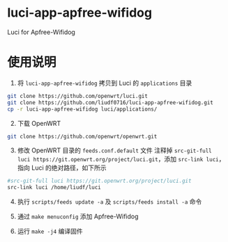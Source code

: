 # luci-app-apfree-wifidog
Luci for Apfree-Wifidog

# 使用说明
1. 将 `luci-app-apfree-wifidog` 拷贝到 Luci 的 `applications` 目录
```sh
git clone https://github.com/openwrt/luci.git
git clone https://github.com/liudf0716/luci-app-apfree-wifidog.git
cp -r luci-app-apfree-wifidog luci/applications/
```

2. 下载 OpenWRT
```sh
git clone https://github.com/openwrt/openwrt.git
```

3. 修改 OpenWRT 目录的 `feeds.conf.default` 文件
   注释掉 `src-git-full luci https://git.openwrt.org/project/luci.git`，添加 `src-link luci`，指向 Luci 的绝对路径，如下所示
```sh
#src-git-full luci https://git.openwrt.org/project/luci.git
src-link luci /home/liudf/luci
```

4. 执行 `scripts/feeds update -a` 及 `scripts/feeds install -a` 命令

5. 通过 `make menuconfig` 添加 Apfree-Wifidog

6. 运行 `make -j4` 编译固件
